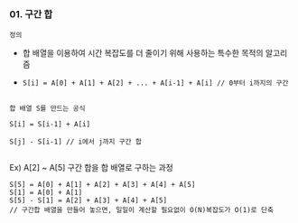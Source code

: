 ### 01. 구간 합

`정의`

- 합 배열을 이용하여 시간 복잡도를 더 줄이기 위해 사용하는 특수한 목적의 알고리즘

- ```
  S[i] = A[0] + A[1] + A[2] + ... + A[i-1] + A[i] // 0부터 i까지의 구간
  ```

<img title="" src="../../assets/range-sum-example1.png" alt="" data-align="center">

`합 배열 S를 만드는 공식`

```
S[i] = S[i-1] + A[i]
```

```
S[j] - S[i-1] // i에서 j까지 구간 합
```

<img title="" src="../../assets/range-sum-example2.png" alt="" data-align="center">

Ex) A[2] ~ A[5] 구간 합을 합 배열로 구하는 과정

```
S[5] = A[0] + A[1] + A[2] + A[3] + A[4] + A[5]
S[1] = A[0] + A[1]
S[5] - S[1] = A[2] + A[3] + A[4] + A[5]
// 구간합 배열을 만들어 놓으면, 일일이 계산할 필요없이 O(N)복잡도가 O(1)로 단축
```
